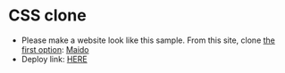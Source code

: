 # CSS clone

- Please make a website look like this sample. From this site, clone <ins>the first option</ins>: [Maido](https://preview.themeforest.net/item/maido-multipurpose-ghost-blog-theme/full_screen_preview/24837109?_ga=2.259990478.570486835.1654146705-2133876429.1654146705)
- Deploy link: [HERE](https://jamiekim828.github.io/ISA6-CSS/)
